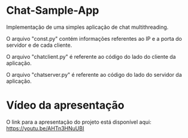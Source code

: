 # Chat-Sample-App
Implementação de uma simples aplicação de chat multithreading.

O arquivo "const.py" contém informações referentes ao IP e a porta do servidor e de cada cliente.

O arquivo "chatclient.py" é referente ao código do lado do cliente da aplicação.

O arquivo "chatserver.py" é referente ao código do lado do servidor da aplicação.

# Vídeo da apresentação
O link para a apresentação do projeto está disponível aqui: https://youtu.be/AHTn3HNuUBI
